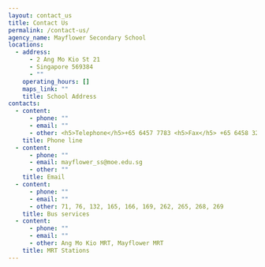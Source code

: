 ```yaml
---
layout: contact_us
title: Contact Us
permalink: /contact-us/
agency_name: Mayflower Secondary School
locations:
  - address:
      - 2 Ang Mo Kio St 21
      - Singapore 569384
      - ""
    operating_hours: []
    maps_link: ""
    title: School Address
contacts:
  - content:
      - phone: ""
      - email: ""
      - other: <h5>Telephone</h5>+65 6457 7783 <h5>Fax</h5> +65 6458 3284
    title: Phone line
  - content:
      - phone: ""
      - email: mayflower_ss@moe.edu.sg
      - other: ""
    title: Email
  - content:
      - phone: ""
      - email: ""
      - other: 71, 76, 132, 165, 166, 169, 262, 265, 268, 269
    title: Bus services
  - content:
      - phone: ""
      - email: ""
      - other: Ang Mo Kio MRT, Mayflower MRT
    title: MRT Stations
---
```

